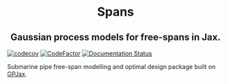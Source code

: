 <h1 align='center'>Spans</h1>
<h2 align='center'>Gaussian process models for free-spans in Jax.</h2>

[![codecov](https://codecov.io/gh/Daniel-Dodd/Spans/branch/master/graph/badge.svg?token=MPG27ZL684)](https://codecov.io/gh/Daniel-Dodd/Spans)
[![CodeFactor](https://www.codefactor.io/repository/github/daniel-dodd/spans/badge)](https://www.codefactor.io/repository/github/daniel-dodd/spans)
[![Documentation Status](https://readthedocs.org/projects/freespans/badge/?version=latest)](https://freespans.readthedocs.io/en/latest/?badge=latest)



Submarine pipe free-span modelling and optimal design package built on [GPJax](https://github.com/thomaspinder/GPJax).
